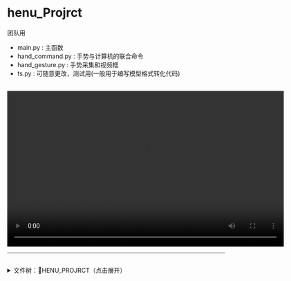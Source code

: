 # henu_Projrct
团队用

- main.py : 主函数
- hand_command.py : 手势与计算机的联合命令
- hand_gesture.py : 手势采集和视频框
- ts.py : 可随意更改，测试用(一般用于编写模型格式转化代码)
<br>








<video width="640" height="360" controls>
  <source src="doc/eg.mp4" type="video/mp4">
  您的浏览器不支持 video 标签。
</video>






___
## 
<details>
<summary>文件树：📁HENU_PROJRCT（点击展开）</summary>

```text
HENU_PROJRCT
├── config.py
├── hand_command.py
├── hand_gesture.py
├── main.py
├── model
│   ├── __init__.py
│   ├── keypoint_classifier
│   │   ├── keypoint.csv
│   │   ├── keypoint_classifier.hdf5
│   │   ├── keypoint_classifier.onnx
│   │   ├── keypoint_classifier.py
│   │   ├── keypoint_classifier.tflite
│   │   └── keypoint_classifier_label.csv
│   └── point_history_classifier
│       ├── point_history.csv
│       ├── point_history_classifier.hdf5
│       ├── point_history_classifier.py
│       ├── point_history_classifier.tflite
│       └── point_history_classifier_label.csv
├── README.md
├── ts.py
└── utils
    ├── __init__.py
    └── cvfpscalc.py
```
</details> 
